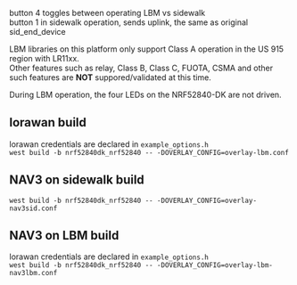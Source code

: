 button 4 toggles between operating LBM vs sidewalk  
button 1 in sidewalk operation, sends uplink, the same as original sid_end_device  

LBM libraries on this platform only support Class A operation in the US 915 region with LR11xx.  
Other features such as relay, Class B, Class C, FUOTA, CSMA and other such features are **NOT** suppored/validated at this time.

During LBM operation, the four LEDs on the NRF52840-DK are not driven.

## lorawan build
lorawan credentials are declared in ``example_options.h``  
``west build -b nrf52840dk_nrf52840 -- -DOVERLAY_CONFIG=overlay-lbm.conf``

## NAV3 on sidewalk build
``west build -b nrf52840dk_nrf52840 -- -DOVERLAY_CONFIG=overlay-nav3sid.conf``

## NAV3 on LBM build
lorawan credentials are declared in ``example_options.h``  
``west build -b nrf52840dk_nrf52840 -- -DOVERLAY_CONFIG=overlay-lbm-nav3lbm.conf``
